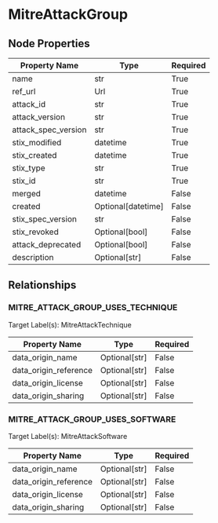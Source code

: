 # MitreAttackGroup

## Node Properties

| Property Name | Type | Required |
| ------------- | ---- | -------- |
| name | str | True |
| ref_url | Url | True |
| attack_id | str | True |
| attack_version | str | True |
| attack_spec_version | str | True |
| stix_modified | datetime | True |
| stix_created | datetime | True |
| stix_type | str | True |
| stix_id | str | True |
| merged | datetime | False |
| created | Optional[datetime] | False |
| stix_spec_version | str | False |
| stix_revoked | Optional[bool] | False |
| attack_deprecated | Optional[bool] | False |
| description | Optional[str] | False |

## Relationships

### MITRE_ATTACK_GROUP_USES_TECHNIQUE

Target Label(s): MitreAttackTechnique

| Property Name | Type | Required |
| ------------- | ---- | -------- |
| data_origin_name | Optional[str] | False |
| data_origin_reference | Optional[str] | False |
| data_origin_license | Optional[str] | False |
| data_origin_sharing | Optional[str] | False |



### MITRE_ATTACK_GROUP_USES_SOFTWARE

Target Label(s): MitreAttackSoftware

| Property Name | Type | Required |
| ------------- | ---- | -------- |
| data_origin_name | Optional[str] | False |
| data_origin_reference | Optional[str] | False |
| data_origin_license | Optional[str] | False |
| data_origin_sharing | Optional[str] | False |
